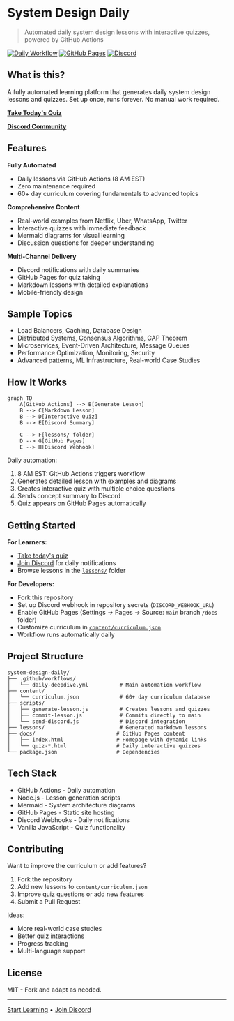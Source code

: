# System Design Daily

> Automated daily system design lessons with interactive quizzes, powered by GitHub Actions

[![Daily Workflow](https://github.com/AlexCSalinas/system-design-daily/actions/workflows/daily-deepdive.yml/badge.svg)](https://github.com/AlexCSalinas/system-design-daily/actions/workflows/daily-deepdive.yml)
[![GitHub Pages](https://img.shields.io/badge/GitHub%20Pages-Live-brightgreen)](https://alexcsalinas.github.io/system-design-daily/)
[![Discord](https://img.shields.io/badge/Discord-Join%20Community-7289da)](https://discord.gg/kavAJuK24F)

## What is this?

A fully automated learning platform that generates daily system design lessons and quizzes. Set up once, runs forever. No manual work required.

**[Take Today's Quiz](https://alexcsalinas.github.io/system-design-daily/)**

**[Discord Community](https://discord.gg/kavAJuK24F)**

## Features

**Fully Automated**
- Daily lessons via GitHub Actions (8 AM EST)
- Zero maintenance required
- 60+ day curriculum covering fundamentals to advanced topics

**Comprehensive Content**
- Real-world examples from Netflix, Uber, WhatsApp, Twitter
- Interactive quizzes with immediate feedback
- Mermaid diagrams for visual learning
- Discussion questions for deeper understanding

**Multi-Channel Delivery**
- Discord notifications with daily summaries
- GitHub Pages for quiz taking
- Markdown lessons with detailed explanations
- Mobile-friendly design

## Sample Topics

- Load Balancers, Caching, Database Design
- Distributed Systems, Consensus Algorithms, CAP Theorem  
- Microservices, Event-Driven Architecture, Message Queues
- Performance Optimization, Monitoring, Security
- Advanced patterns, ML Infrastructure, Real-world Case Studies

## How It Works

```mermaid
graph TD
    A[GitHub Actions] --> B[Generate Lesson]
    B --> C[Markdown Lesson]
    B --> D[Interactive Quiz]
    B --> E[Discord Summary]
    
    C --> F[lessons/ folder]
    D --> G[GitHub Pages]
    E --> H[Discord Webhook]
```

Daily automation:
1. 8 AM EST: GitHub Actions triggers workflow
2. Generates detailed lesson with examples and diagrams
3. Creates interactive quiz with multiple choice questions
4. Sends concept summary to Discord
5. Quiz appears on GitHub Pages automatically

## Getting Started

**For Learners:**
- [Take today's quiz](https://alexcsalinas.github.io/system-design-daily/)
- [Join Discord](https://discord.gg/kavAJuK24F) for daily notifications
- Browse lessons in the [`lessons/`](./lessons/) folder

**For Developers:**
- Fork this repository
- Set up Discord webhook in repository secrets (`DISCORD_WEBHOOK_URL`)
- Enable GitHub Pages (Settings → Pages → Source: `main` branch `/docs` folder)
- Customize curriculum in [`content/curriculum.json`](./content/curriculum.json)
- Workflow runs automatically daily

## Project Structure

```
system-design-daily/
├── .github/workflows/
│   └── daily-deepdive.yml          # Main automation workflow
├── content/
│   └── curriculum.json             # 60+ day curriculum database
├── scripts/
│   ├── generate-lesson.js          # Creates lessons and quizzes
│   ├── commit-lesson.js            # Commits directly to main
│   └── send-discord.js             # Discord integration
├── lessons/                        # Generated markdown lessons
├── docs/                          # GitHub Pages content
│   ├── index.html                 # Homepage with dynamic links
│   └── quiz-*.html                # Daily interactive quizzes
└── package.json                   # Dependencies
```

## Tech Stack

- GitHub Actions - Daily automation
- Node.js - Lesson generation scripts
- Mermaid - System architecture diagrams
- GitHub Pages - Static site hosting
- Discord Webhooks - Daily notifications
- Vanilla JavaScript - Quiz functionality

## Contributing

Want to improve the curriculum or add features?

1. Fork the repository
2. Add new lessons to `content/curriculum.json`
3. Improve quiz questions or add new features
4. Submit a Pull Request

Ideas:
- More real-world case studies
- Better quiz interactions
- Progress tracking
- Multi-language support

## License

MIT - Fork and adapt as needed.

---

[Start Learning](https://alexcsalinas.github.io/system-design-daily/) • [Join Discord](https://discord.gg/kavAJuK24F)

